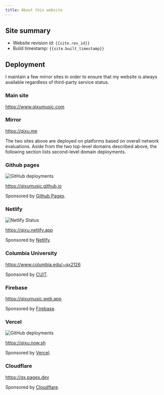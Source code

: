 ```yaml
---
title: About this website
---
```


## Site summary

- Website revision id: `{{site.rev_id}}`
- Build timestamp: `{{site.built_timestamp}}`

## Deployment

I maintain a few mirror sites in order to ensure that my website is
always available regardless of third-party service status.

### Main site

<https://www.qixumusic.com>

### Mirror

<https://qixu.me>

The two sites above are deployed on platforms based on overall network evaluations. Aside from the two top-level domains described above, the following section lists second-level domain deployments.

### Github pages

![GitHub deployments](https://img.shields.io/github/deployments/qixumusic/qixumusic.github.io/github-pages?style=flat-square)

<https://qixumusic.github.io>

Sponsored by [Github
Pages](https://pages.github.com/).

### Netlify

![Netlify Status](https://api.netlify.com/api/v1/badges/31cd0ae2-d6fa-4211-a52d-d5155467f90e/deploy-status)

<https://qixu.netlify.app>

Sponsored by [Netlify](https://www.netlify.com/).

### Columbia University

<https://www.columbia.edu/~qx2126>

Sponsored by [CUIT](https://cuit.columbia.edu/).

### Firebase

<https://qixumusic.web.app>

Sponsored by [Firebase](https://firebase.google.com).

### Vercel

![GitHub deployments](https://img.shields.io/github/deployments/qixumusic/qixumusic.github.io/Production?style=flat-square)

<https://qixu.now.sh>

Sponsored by [Vercel](https://vercel.com/).

### Cloudflare

<https://qx.pages.dev>

Sponsored by [Cloudflare](https://pages.dev/).
